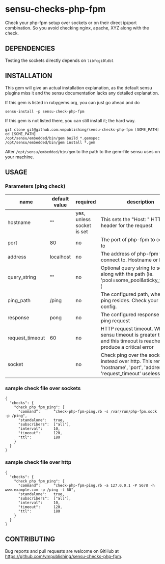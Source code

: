 # sensu-checks-php-fpm

Check your php-fpm setup over sockets or on their direct ip/port combination.
So you avoid checking nginx, apache, XYZ along with the check.

## DEPENDENCIES

Testing the sockets directly depends on `libfcgi0ldbl`


## INSTALLATION

This gem will give an actual installation explanation, as the default sensu plugins miss it and the sensu documentation lacks any detailed explanation.

If this gem is listed in rubygems.org, you can just go ahead and do
```
sensu-install -p sensu-check-php-fpm
```

If this gem is not listed there, you can still install it; the hard way.
```
git clone git@github.com:vmpublishing/sensu-checks-php-fpm [SOME_PATH]
cd [SOME_PATH]
/opt/sensu/embedded/bin/gem build *.gemspec
/opt/sensu/embedded/bin/gem install *.gem
```

Alter `/opt/sensu/embedded/bin/gem` to the path to the gem-file sensu uses on your machine.


## USAGE

### Parameters (ping check)

| name | default value | required | description |
|------|---------------|----------|-------------|
| hostname | "" | yes, unless socket is set | This sets the "Host: " HTTP header for the request |
| port | 80 | no | The port of php-fpm to connect to |
| address | localhost | no | The address of php-fpm to connect to. Hostname or IP |
| query_string | "" | no | Optional query string to send along with the path (ie. 'pool=some_pool&sticky_flag=foo' ) |
| ping_path | /ping | no | The configured path, where the ping resides. Check your pool config. |
| response | pong | no | The configured response to the ping request |
| request_timeout | 60 | no | HTTP request timeout. When the sensu timeout is greater than this and this timeout is reached, it will produce a critical error |
| socket | | no | Check ping over the socket, instead over http. This renders 'hostname', 'port', 'address' and 'request_timeout' useless |

### sample check file over sockets
```
{
  "checks": {
    "check_php_fpm_ping": {
      "command":      "check-php-fpm-ping.rb -s /var/run/php-fpm.sock -p /ping",
      "standalone":   true,
      "subscribers":  ["all"],
      "interval":     10,
      "timeout":      120,
      "ttl":          180
    }
  }
}
```

### sample check file over http
```
{
  "checks": {
    "check_php_fpm_ping": {
      "command":      "check-php-fpm-ping.rb -a 127.0.0.1 -P 5678 -h www.example.com -p /ping -t 60",
      "standalone":   true,
      "subscribers":  ["all"],
      "interval":     10,
      "timeout":      120,
      "ttl":          180
    }
  }
}
```



## CONTRIBUTING

Bug reports and pull requests are welcome on GitHub at https://github.com/vmpublishing/sensu-checks-php-fpm.

